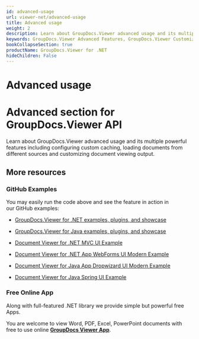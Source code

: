 ```yaml
---
id: advanced-usage
url: viewer-net/advanced-usage
title: Advanced usage
weight: 2
description: Learn about GroupDocs.Viewer advanced usage and its multiple powerful features like customizing document viewing output, loading documents from different sources, etc.
keywords: GroupDocs.Viewer Advanced Features, GroupDocs.Viewer Customization, GroupDocs.Viewer Advanced Features C#
bookCollapseSection: true
productName: GroupDocs.Viewer for .NET
hideChildren: False
---
```


# Advanced usage



# Advanced section for GroupDocs.Viewer API

Learn about GroupDocs.Viewer advanced usage and its multiple powerful features including configuring custom caching, loading documents from different sources and customizing document viewing output.

## More resources

### GitHub Examples

You may easily run the code above and see the feature in action in our GitHub examples:

*   [GroupDocs.Viewer for .NET examples, plugins, and showcase](https://github.com/groupdocs-viewer/GroupDocs.Viewer-for-.NET)
    
*   [GroupDocs.Viewer for Java examples, plugins, and showcase](https://github.com/groupdocs-viewer/GroupDocs.Viewer-for-Java)
    
*   [Document Viewer for .NET MVC UI Example](https://github.com/groupdocs-viewer/GroupDocs.Viewer-for-.NET-MVC) 
    
*   [Document Viewer for .NET App WebForms UI Modern Example](https://github.com/groupdocs-viewer/GroupDocs.Viewer-for-.NET-WebForms)
    
*   [Document Viewer for Java App Dropwizard UI Modern Example](https://github.com/groupdocs-viewer/GroupDocs.Viewer-for-Java-Dropwizard)
    
*   [Document Viewer for Java Spring UI Example](https://github.com/groupdocs-viewer/GroupDocs.Viewer-for-Java-Spring)
    

### Free Online App

Along with full-featured .NET library we provide simple but powerful free Apps.

You are welcome to view Word, PDF, Excel, PowerPoint documents with free to use online **[GroupDocs Viewer App](https://products.groupdocs.app/viewer)**.

